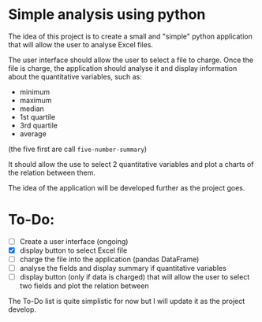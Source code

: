 # Simple analysis using python

The idea of this project is to create a small and "simple" python application that will allow the user to
analyse Excel files. 

The user interface should allow the user to select a file to charge.
Once the file is charge, the application should analyse it and display information about
the quantitative variables, such as:
- minimum
- maximum
- median
- 1st quartile
- 3rd quartile
- average

(the five first are call `five-number-summary`)

It should allow the use to select 2 quantitative variables and plot a charts of the relation between them.

The idea of the application will be developed further as the project goes.

# To-Do:
- [ ] Create a user interface (ongoing)
- [x] display button to select Excel file
- [ ] charge the file into the application (pandas DataFrame)
- [ ] analyse the fields and display summary if quantitative variables
- [ ] display button (only if data is charged) that will allow the user to select two fields and plot the relation between

The To-Do list is quite simplistic for now but I will update it as the project develop.